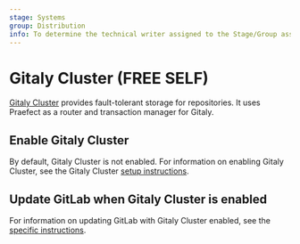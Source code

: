 ```yaml
---
stage: Systems
group: Distribution
info: To determine the technical writer assigned to the Stage/Group associated with this page, see https://about.gitlab.com/handbook/product/ux/technical-writing/#assignments
---
```


# Gitaly Cluster **(FREE SELF)**

[Gitaly Cluster](https://docs.gitlab.com/ee/administration/gitaly/praefect.html) provides
fault-tolerant storage for repositories. It uses Praefect as a router and transaction manager for
Gitaly.

## Enable Gitaly Cluster

By default, Gitaly Cluster is not enabled. For information on enabling Gitaly Cluster, see
the Gitaly Cluster [setup instructions](https://docs.gitlab.com/ee/administration/gitaly/praefect.html#setup-instructions).

## Update GitLab when Gitaly Cluster is enabled

For information on updating GitLab with Gitaly Cluster enabled, see the
[specific instructions](https://docs.gitlab.com/ee/update/zero_downtime.html#gitaly-cluster).
